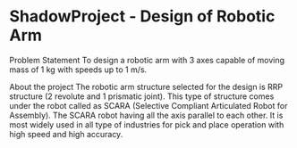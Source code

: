 # ShadowProject - Design of Robotic Arm

Problem Statement
To design a robotic arm with 3 axes capable of moving mass of 1 kg with speeds up to 1 m/s.



About the project
The robotic arm structure selected for the design is RRP structure (2 revolute and 1 prismatic joint). This type of structure comes under the robot called as SCARA (Selective Compliant Articulated Robot for Assembly). The SCARA robot having all the axis parallel to each other. It is most widely used in all type of industries for pick and place operation with high speed and high accuracy. 

